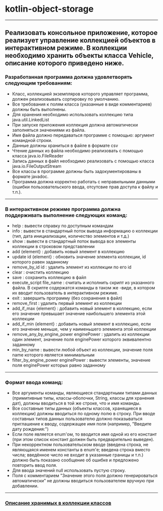 # kotlin-object-storage
---
Реализовать консольное приложение, которое реализует управление коллекцией объектов в интерактивном режиме. В коллекции необходимо хранить объекты класса Vehicle, описание которого приведено ниже.
---
### Разработанная программа должна удовлетворять следующим требованиям:
  - Класс, коллекцией экземпляров которого управляет программа, должен реализовывать сортировку по умолчанию.
  - Все требования к полям класса (указанные в виде комментариев) должны быть выполнены.
  - Для хранения необходимо использовать коллекцию типа java.util.LinkedList
  - При запуске приложения коллекция должна автоматически заполняться значениями из файла.
  - Имя файла должно передаваться программе с помощью: аргумент командной строки.
  - Данные должны храниться в файле в формате csv
  - Чтение данных из файла необходимо реализовать с помощью класса java.io.FileReader
  - Запись данных в файл необходимо реализовать с помощью класса java.io.FileOutputStream
  - Все классы в программе должны быть задокументированы в формате javadoc.
  - Программа должна корректно работать с неправильными данными (ошибки пользовательского ввода, отсутсвие прав доступа к файлу и т.п.).

---
### В интерактивном режиме программа должна поддерживать выполнение следующих команд:

  - help : вывести справку по доступным командам
  - info : вывести в стандартный поток вывода информацию о коллекции (тип, дата инициализации, количество элементов и т.д.)
  - show : вывести в стандартный поток вывода все элементы коллекции в строковом представлении
  - add {element} : добавить новый элемент в коллекцию
  - update id {element} : обновить значение элемента коллекции, id которого равен заданному
  - remove_by_id id : удалить элемент из коллекции по его id
  - clear : очистить коллекцию
  - save : сохранить коллекцию в файл
  - execute_script file_name : считать и исполнить скрипт из указанного файла. В скрипте содержатся команды в таком же   -виде, в котором их вводит пользователь в интерактивном режиме.
  - exit : завершить программу (без сохранения в файл)
  - remove_first : удалить первый элемент из коллекции
  - add_if_max {element} : добавить новый элемент в коллекцию, если его значение превышает значение наибольшего элемента этой коллекции
  - add_if_min {element} : добавить новый элемент в коллекцию, если его значение меньше, чем у наименьшего элемента этой коллекции
  - remove_any_by_engine_power enginePower : удалить из коллекции один элемент, значение поля enginePower которого эквивалентно заданному
  - min_by_name : вывести любой объект из коллекции, значение поля name которого является минимальным
  - filter_by_engine_power enginePower : вывести элементы, значение поля enginePower которых равно заданному

---
### Формат ввода команд:

  - Все аргументы команды, являющиеся стандартными типами данных (примитивные типы, классы-оболочки, String, классы для хранения дат), должны вводиться в той же строке, что и имя команды.
  - Все составные типы данных (объекты классов, хранящиеся в коллекции) должны вводиться по одному полю в строку.
При вводе составных типов данных пользователю должно показываться приглашение к вводу, содержащее имя поля (например, "Введите дату рождения:")
  - Если поле является enum'ом, то вводится имя одной из его констант (при этом список констант должен быть предварительно выведен).
  - При некорректном пользовательском вводе (введена строка, не являющаяся именем константы в enum'е; введена строка вместо числа; введённое число не входит в указанные границы и т.п.) должно быть показано сообщение об ошибке и предложено повторить ввод поля.
  - Для ввода значений null использовать пустую строку.
  - Поля с комментарием "Значение этого поля должно генерироваться автоматически" не должны вводиться пользователем вручную при добавлении.

---
### [Описание хранимых в коллекции классов](tasks/)


